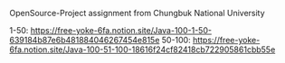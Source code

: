 OpenSource-Project assignment
from Chungbuk National University

1-50: https://free-yoke-6fa.notion.site/Java-100-1-50-639184b87e6b481884046267454e815e
50-100: https://free-yoke-6fa.notion.site/Java-100-51-100-18616f24cf82418cb722905861cbb55e
